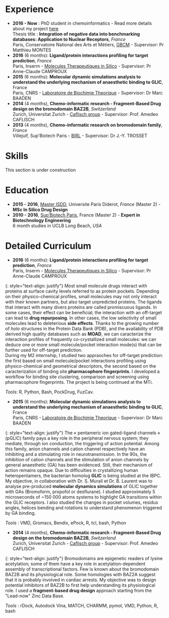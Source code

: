 # Experience 
* **2016 - Now** : PhD student in chemoinformatics - Read more details about my project <a href="{{ site.github.research }}">here</a><br>
Thesis title : **Integration of negative data into benchmarking databases: Application to Nuclear Receptors**, *France* <br>Paris, Conservatoire National des Arts et Métiers, <a href="http://recherche.cnam.fr/gbcm/genomique-bioinformatique-et-chimie-moleculaire-gbcm--658359.kjsp">GBCM</a> - Supervisor: Pr Matthieu MONTES 
 * **2016** (6 months): **Ligand/protein interactions profiling for target prediction**, *France* <br>Paris, Inserm - <a href="http://www.mti.univ-paris-diderot.fr">Molecules Therapeutiques in Silico</a> - Supervisor: Pr Anne-Claude CAMPROUX
 * **2015** (6 months): **Molecular dynamic simulations analysis to understand the underlying mechanism of anaesthetic binding to GLIC**, France <br>Paris, CNRS - <a href="http://www.ibpc.fr">Laboratoire de Biochimie Theorique</a> - Supervisor: Dr Marc BAADEN
 * **2014** (4 months), **Chemo-informatic research - Fragment-Based Drug design on the bromodomain BAZ2B**, *Switzerland* <br>Zurich, Universitat Zurich - <a href="http://www.biochem-caflisch.uzh.ch">Caflisch group</a> - Supervisor: Prof. Amedeo CAFLISCH
* **2013** (4 months), **Chemo-informatic research on bromodomain family**, *France* <br>Villejuif, Sup'Biotech Paris - <a href="https://www.supbiotech.fr/recherche-biotechnologie/laboratoire-birl-bioinformatique">BIRL</a> - Supervisor: Dr J.-Y. TROSSET

# Skills
This section is under construction

# Education 
* **2015 - 2016**, <a href="http://isddteach.sdv.univ-paris-diderot.fr/fr/accueil.html">Master ISDD</a>, Universite Paris Diderot, *France* (Master 2) - **MSc In Silico Drug Design** 
* **2010 - 2016**, <a href="https://www.supbiotech.fr">Sup’Biotech Paris</a>, France (Master 2) - **Expert in Biotechnology Engineering**<br>
6 month studies in UCLB Long Beach, *USA*

# Detailed Curriculum
* **2016** (6 months): **Ligand/protein interactions profiling for target prediction**, *France* <br>Paris, Inserm - <a href="http://www.mti.univ-paris-diderot.fr">Molecules Therapeutiques in Silico</a> - Supervisor: Pr Anne-Claude CAMPROUX

{: style="text-align: justify"}
Most small molecule drugs interact with proteins at surface cavity levels referred to as protein pockets. Depending on their physico-chemical profiles, small molecules may not only interact with their known partners, but also target unpredicted proteins. The ligands that interact with many divers proteins are called promiscuous ligands. In some cases, their effect can be beneficial; the interaction with an off-target can lead to **drug repurposing**. In other cases, the low selectivity of small molecules lead to deleterious **side effects**.
Thanks to the growing number of *holo* structures in the Protein Data Bank (PDB), and the availability of PDB derived high quality databases such as **MOAD**, we can caracterize the interaction profiles of frequently co-crystallized small molecules: we can deduce one or more small molecule/pocket interaction mode(s) that can be further used for off-target prediction.<br>
During my M2 internship, I studied two appraoches for off-target prediction: the first based on small molecule/pocket interactions profiling using physico-chemical and geometrical descriptors, the second based on the caracterization of binding site **pharmacophore fingerprints**. I developed a workflow for binding site clustering, comparison and screening using pharmacophore fingerprints. The project is being continued at the MTi.<br>

*Tools*: R, Python, Bash, PockDrug, FuzCav.

 * **2015** (6 months): **Molecular dynamic simulations analysis to understand the underlying mechanism of anaesthetic binding to GLIC**, France <br>Paris, CNRS - <a href="http://www.ibpc.fr">Laboratoire de Biochimie Theorique</a> - Supervisor: Dr Marc BAADEN

{: style="text-align: justify"}
The « pentameric ion gated-ligand channels » (pGLIC) family pays a key role in the peripheral nervous system; they mediate, through ion conduction, the triggering of action potential. Among this family, anion channels and cation channel respectively have an inhibiting and a stimulating role in neurotransmission. In the 90s, the inhibition of cation channels and the stimulation of anion channels by general anaesthetic (GA) has been evidenced. Still, their mechanism of action remains opaque. Due to difficulties in crystallizing human heteropentamers, the bacterian homolog **GLIC** is being studied at the IBPC. <br>
My objective, in collaboration with Dr. S. Murail et Dr. B. Laurent was to analyse pre-produced **molecular dynamics simulations** of GLIC together with GAs (Bromoform, propofol or desflurane). I studied approximately 5 microseconds of ~150 000 atoms systems to highlight GA transitions within the GLIC receptors. I also studied the changes in pocket volumes, residus angles, helices bending and rotations to understand phenomenon triggered by GA binding.

*Tools* : VMD, Gromacs, Bendix, ePock, R, tcl, bash, Python

* **2014** (4 months), **Chemo-informatic research - Fragment-Based Drug design on the bromodomain BAZ2B**, *Switzerland* <br>Zurich, Universitat Zurich - <a href="http://www.biochem-caflisch.uzh.ch">Caflisch group</a> - Supervisor: Prof. Amedeo CAFLISCH

{: style="text-align: justify"}
Bromodomains are epigenetic readers of lysine acetylation; some of them have a key role in acetylation-dependent assembly of transcriptional factors. Few is known about the bromodomain BAZ2B and its physiological role. Some homologies with BAZ2A suggest that it is probably involved in cardiac arrests. 
My objective was to design potential inhibitors of BAZ2B to first help understanding its physiological role. I used a **fragment-based drug design** approach starting from the "Lead-now" Zinc Data Base. 

*Tools* : rDock, Autodock Vina, MATCH, CHARMM, pymol, VMD, Python, R, bash
 
